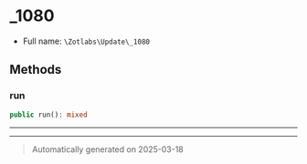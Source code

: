 
# _1080





* Full name: `\Zotlabs\Update\_1080`




## Methods


### run



```php
public run(): mixed
```












***


***
> Automatically generated on 2025-03-18
